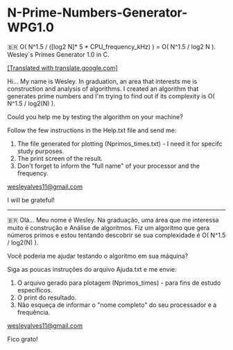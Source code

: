 # N-Prime-Numbers-Generator-WPG1.0
🇧🇷 O( N^1.5 / ([log2 N]* 5 * CPU_frequency_kHz) ) = O( N^1.5 / log2 N ).
Wesley´s Primes Generator 1.0 in C.

[[Translated with translate.google.com]](https://translate.google.com.br/?hl=pt-BR&sl=pt&tl=en&text=Ol%C3%A1...%20Meu%20nome%20%C3%A9%20Wesley.%20Na%20gradua%C3%A7%C3%A3o%2C%20uma%20%C3%A1rea%20que%20me%20interessa%20muito%20%C3%A9%20constru%C3%A7%C3%A3o%20e%20An%C3%A1lise%20de%20algoritmos.%0AFiz%20um%20algoritmo%20que%20gera%20n%C3%BAmeros%20primos%20e%20estou%20tentando%20descobrir%20se%20sua%20complexidade%20%C3%A9%20O(%20N%5E1.5%20%2F%20log2(N)%20).%0A%0AVoc%C3%AA%20poderia%20me%20ajudar%20testando%20o%20algoritmo%20em%20sua%20m%C3%A1quina%3F%0A%0ASiga%20as%20poucas%20instru%C3%A7%C3%B5es%20do%20arquivo%20Ajuda.txt%20e%20me%20envie%3A%0A1.%20O%20arquivo%20txt%20que%20foi%20gerado%20para%20plotagem%0A2.%20O%20print%20do%20resultado.%0A%0Awesleyalves11%40gmail.com%0AFicarei%20grato!%0A&op=translate)

Hi... My name is Wesley. In graduation, an area that interests me is construction and analysis of algorithms.
I created an algorithm that generates prime numbers and I'm trying to find out if its complexity is O( N^1.5 / log2(N) ).

Could you help me by testing the algorithm on your machine?

Follow the few instructions in the Help.txt file and send me:
1. The file generated for plotting (Nprimos_times.txt)  - I need it for specifc study purposes.
2. The print screen of the result.
3. Don't forget to inform the "full name" of your processor and the frequency.

wesleyalves11@gmail.com

I will be grateful!

------------------------------------
🇧🇷 Olá... Meu nome é Wesley. Na graduação, uma área que me interessa muito é construção e Análise de algoritmos.
Fiz um algoritmo que gera números primos e estou tentando descobrir se sua complexidade é O( N^1.5 / log2(N) ).

Você poderia me ajudar testando o algoritmo em sua máquina?

Siga as poucas instruções do arquivo Ajuda.txt e me envie:
1. O arquivo gerado para plotagem (Nprimos_times) - para fins de estudo específicos.
2. O print do resultado.
3. Não esqueça de informar o "nome completo" do seu processador e a frequência.

wesleyalves11@gmail.com

Fico grato!


